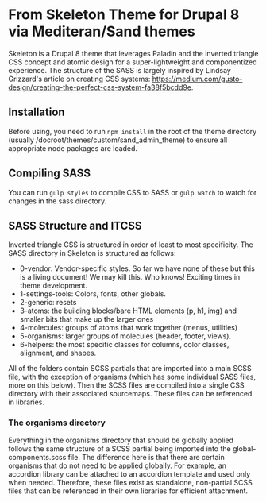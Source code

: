 # From Skeleton Theme for Drupal 8 via Mediteran/Sand themes

Skeleton is a Drupal 8 theme that leverages Paladin and the inverted triangle CSS concept and atomic design for a super-lightweight and componentized experience. The structure of the SASS is largely inspired by Lindsay Grizzard's article on creating CSS systems: https://medium.com/gusto-design/creating-the-perfect-css-system-fa38f5bcdd9e.


## Installation

Before using, you need to run `npm install` in the root of the theme directory (usually /docroot/themes/custom/sand_admin_theme) to ensure all appropriate node packages are loaded.

## Compiling SASS

You can run `gulp styles` to compile CSS to SASS or `gulp watch` to watch for changes in the sass directory.

## SASS Structure and ITCSS

Inverted triangle CSS is structured in order of least to most specificity. The SASS directory in Skeleton is structured as follows:

* 0-vendor: Vendor-specific styles. So far we have none of these but this is a living document! We may kill this. Who knows! Exciting times in theme development.
* 1-settings-tools: Colors, fonts, other globals.
* 2-generic: resets
* 3-atoms: the building blocks/bare HTML elements (p, h1, img) and smaller bits that make up the larger ones
* 4-molecules: groups of atoms that work together (menus, utilities)
* 5-organisms: larger groups of molecules (header, footer, views).
* 6-helpers: the most specific classes for columns, color classes, alignment, and shapes.

All of the folders contain SCSS partials that are imported into a main SCSS file, with the exception of organisms (which has some individual SASS files, more on this below). Then the SCSS files are compiled into a single CSS directory with their associated sourcemaps. These files can be referenced in libraries.

### The organisms directory

Everything in the organisms directory that should be globally applied follows the same structure of a SCSS partial being imported into the global-components.scss file. The difference here is that there are certain organisms that do not need to be applied globally. For example, an accordion library can be attached to an accordion template and used only when needed. Therefore, these files exist as standalone, non-partial SCSS files that can be referenced in their own libraries for efficient attachment.